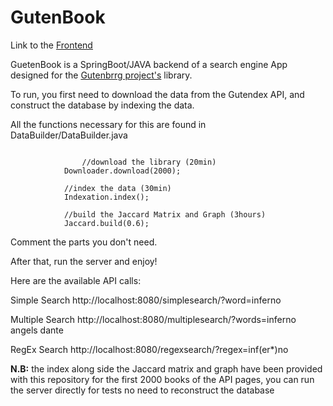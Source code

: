 # GutenBook

Link to the [Frontend](https://github.com/GUELIANEBelkacem/GutenBookFront)

GuetenBook is a SpringBoot/JAVA backend of a search engine App designed for the [Gutenbrrg project's](https://www.gutenberg.org/) library.

To run, you first need to download the data from the Gutendex API, and construct the database by indexing the data.

All the functions necessary for this are found in DataBuilder/DataBuilder.java

```
      
      			//download the library (20min)
			Downloader.download(2000);
			
			//index the data (30min)
			Indexation.index();
			
			//build the Jaccard Matrix and Graph (3hours)
			Jaccard.build(0.6);
```
Comment the parts you don't need.

After that, run the server and enjoy!

Here are the available API calls:

Simple Search
http://localhost:8080/simplesearch/?word=inferno

Multiple Search
http://localhost:8080/multiplesearch/?words=inferno angels dante

RegEx Search
http://localhost:8080/regexsearch/?regex=inf(er*)no


**N.B:** the index along side the Jaccard matrix and graph have been provided with this repository for the first 2000 books of the API pages, you can run the server directly for tests no need to reconstruct the database 
